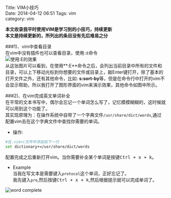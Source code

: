 Title: VIM小技巧  
Date: 2014-04-12 06:51
Tags: vim   
category: vim

**本文收录我平时使用VIM是学习到的小技巧，持续更新**  
**本文是持续更新的，所列出的条目没有先后难易之分**  
  
###1)、vim中查看目录  
在vim中没有插件也可以查看目录，使用<code>:E</code>命令  
![使用:E的效果](http://becaning-github-io.qiniudn.com/vim_tips11111.png)  
从这张图片可以看到，在使用**:E**命令之后，会列出当前目录中所有的文件和目录，可以上下移动光标到你想要的文件或目录上，敲Enter键打开，除了基本的打开文件之外，还有其他命令，比如: **s:sort-by**等，但是在命令行中打开的vim不会显示帮助，所以我打开了图形界面的vim来演示效果，其他命令如图中所示。  

###2)、在vim完成英文单词补全  
在平常的文本书写中，偶尔会忘记一个单词怎么写了，记忆模模糊糊的，这时候就可以用到这个功能了。  
其实现原理为：在操作系统中自带了一个字典文件<code>/usr/share/dict/words</code>,通过配置vim去在这个字典文件中查找你需要的单词。

* 操作:
```bash
#在.vimrc文件中添加如下一行
set dictionary+=/usr/share/dict/words
```
配置完成之后重新打开vim。当你需要补全某个单词是按键<kbd>Ctrl + x + k</kbd>。 

* Example  
当我在写文本是需要键入<code>protocol</code>这个单词，正好忘记了。  
我先键入<code>pro</code>,然后按键<kbd>Ctrl + x + k</kbd>,然后根据提示就可以完成单词了。  
  
![word complete](/theme/assets/images/vim-tips/word-complete.png)







































